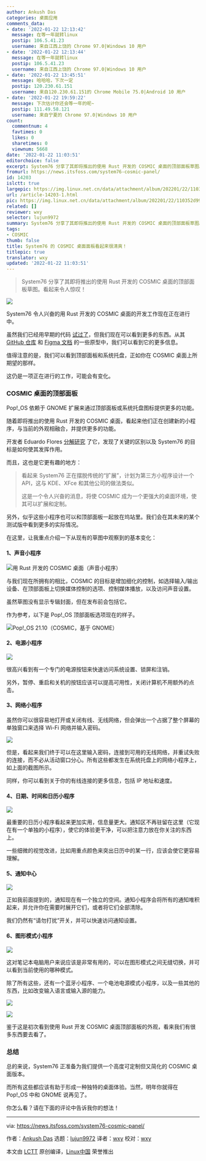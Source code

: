 ```yaml
---
author: Ankush Das
categories: 桌面应用
comments_data:
- date: '2022-01-22 12:13:42'
  message: 在等一年就转linux
  postip: 106.5.41.23
  username: 来自江西上饶的 Chrome 97.0|Windows 10 用户
- date: '2022-01-22 12:13:44'
  message: 在等一年就转linux
  postip: 106.5.41.23
  username: 来自江西上饶的 Chrome 97.0|Windows 10 用户
- date: '2022-01-22 13:45:51'
  message: 哈哈哈，下次一定
  postip: 120.230.61.151
  username: 来自120.230.61.151的 Chrome Mobile 75.0|Android 10 用户
- date: '2022-01-22 19:59:22'
  message: 下次估计你还会等一年的呢~
  postip: 111.49.58.121
  username: 来自宁夏的 Chrome 97.0|Windows 10 用户
count:
  commentnum: 4
  favtimes: 0
  likes: 0
  sharetimes: 0
  viewnum: 5668
date: '2022-01-22 11:03:51'
editorchoice: false
excerpt: System76 分享了其即将推出的使用 Rust 开发的 COSMIC 桌面的顶部面板草图。看起来令人惊叹！
fromurl: https://news.itsfoss.com/system76-cosmic-panel/
id: 14203
islctt: true
largepic: https://img.linux.net.cn/data/attachment/album/202201/22/110352d999989f8099hkef.png
url: /article-14203-1.html
pic: https://img.linux.net.cn/data/attachment/album/202201/22/110352d999989f8099hkef.png.thumb.jpg
related: []
reviewer: wxy
selector: lujun9972
summary: System76 分享了其即将推出的使用 Rust 开发的 COSMIC 桌面的顶部面板草图。看起来令人惊叹！
tags:
- COSMIC
thumb: false
title: System76 的 COSMIC 桌面面板看起来很清爽！
titlepic: true
translator: wxy
updated: '2022-01-22 11:03:51'
---
```



> 
> System76 分享了其即将推出的使用 Rust 开发的 COSMIC 桌面的顶部面板草图。看起来令人惊叹！
> 
> 
> 


![](/data/attachment/album/202201/22/110352d999989f8099hkef.png)


System76 令人兴奋的用 Rust 开发的 COSMIC 桌面的开发工作现在正在进行中。


虽然我们已经用早期的代码 [试过了](https://news.itsfoss.com/system76-rust-cosmic-desktop/)，但我们现在可以看到更多的东西。从其 [GitHub 仓库](https://github.com/pop-os/cosmic-panel/issues) 和 [Figma 文档](https://www.figma.com/proto/ZeGTqzAM7dVZgjEW3uhxcd/Top-panel?node-id=559%3A11100&scaling=scale-down&page-id=559%3A11099&starting-point-node-id=559%3A11100&show-proto-sidebar=1) 的一些原型中，我们可以看到它的更多信息。


值得注意的是，我们可以看到顶部面板和系统托盘，正如你在 COSMIC 桌面上所期望的那样。


这仍是一项正在进行的工作，可能会有变化。


### COSMIC 桌面的顶部面板


Pop!\_OS 依赖于 GNOME 扩展来通过顶部面板或系统托盘图标提供更多的功能。


随着即将推出的使用 Rust 开发的 COSMIC 桌面，看起来他们正在创建新的小程序，与当前的外观相融合，并提供更多的功能。


开发者 Eduardo Flores [分解研究](https://blog.edfloreshz.dev/articles/linux/system76/cosmic-panel/) 了它，发现了关键的区别以及 System76 的目标是如何使其发挥作用。


而且，这也是它更有趣的地方：



> 
> 看起来 System76 正在摆脱传统的“扩展”，计划为第三方小程序设计一个 API，这与 KDE、XFce 和其他公司的做法类似。
> 
> 
> 这是一个令人兴奋的消息，将使 COSMIC 成为一个更强大的桌面环境，使其可以扩展和定制。
> 
> 
> 


另外，似乎这些小程序也可以和顶部面板一起放在坞站里。我们会在其未来的某个测试版中看到更多的实际情况。


在这里，让我重点介绍一下从现有的草图中观察到的基本变化：


#### 1、声音小程序


![用 Rust 开发的 COSMIC 桌面（声音小程序）](/data/attachment/album/202201/22/110353du95o1pygtp1dyb5.png)


与我们现在所拥有的相比，COSMIC 的目标是增加细化的控制，如选择输入/输出设备、在顶部面板上切换媒体控制的选项、控制媒体播放，以及访问声音设置。


虽然草图没有显示专辑封面，但在发布前会包括它。


作为参考，以下是 Pop!\_OS 顶部面板选项现在的样子。


![Pop!_OS 21.10（COSMIC，基于 GNOME）](/data/attachment/album/202201/22/110354fn5xlv3lrkprhvkl.png)


#### 2、电源小程序


![](/data/attachment/album/202201/22/110355h4jbrsrrj74o7lxz.png)


很高兴看到有一个专门的电源按钮来快速访问系统设置、锁屏和注销。


另外，暂停、重启和关机的按钮应该可以提高可用性，关闭计算机不用额外的点击。


#### 3、网络小程序


虽然你可以很容易地打开或关闭有线、无线网络，但会弹出一个占据了整个屏幕的单独窗口来选择 Wi-Fi 网络并输入密码。


![](/data/attachment/album/202201/22/110356g0xzt7pptsjsqi4t.png)


但是，看起来我们终于可以在这里输入密码，连接到可用的无线网络，并重试失败的连接，而不必从活动窗口分心。所有这些都发生在系统托盘上的网络小程序上，如上面的截图所示。


同样，你可以看到关于你的有线连接的更多信息，包括 IP 地址和速度。


#### 4、日期、时间和日历小程序


![](/data/attachment/album/202201/22/110357em799dmznbfu545b.png)


最重要的日历小程序看起来更加实用，信息量更大。通知区不再驻留在这里（它现在有一个单独的小程序），使它的体验更干净，可以把注意力放在你关注的东西上。


一些细微的视觉改进，比如用重点颜色来突出日历中的某一行，应该会使它更容易理解。


#### 5、通知中心


![](/data/attachment/album/202201/22/110358p9axm6akms9ppjmm.png)


正如我前面提到的，通知现在有一个独立的空间。通知小程序会将所有的通知堆积起来，并允许你在需要时展开它们，或者将它们全部清除。


我们仍然有“请勿打扰”开关，并可以快速访问通知设置。


#### 6、图形模式小程序


![](/data/attachment/album/202201/22/110359hvimpmvz6v76v5lv.png)


这对笔记本电脑用户来说应该是非常有用的，可以在图形模式之间无缝切换，并可以看到当前使用的哪种模式。


除了所有这些，还有一个蓝牙小程序、一个电池电源模式小程序，以及一些其他的东西，比如改变输入语言或输入源的能力。


![](/data/attachment/album/202201/22/110359hdad7hsl4ghsqogq.png)


![](/data/attachment/album/202201/22/110400n3r9si8oiirzo9sc.png)


鉴于这是初次看到使用 Rust 开发 COSMIC 桌面顶部面板的外观，看来我们有很多东西要去看了。


### 总结


总的来说，System76 正准备为我们提供一个高度可定制但又简化的 COSMIC 桌面版本。


而所有这些都应该有助于形成一种独特的桌面体验。当然，明年你就得在 Pop!\_OS 中和 GNOME 说再见了。


你怎么看？请在下面的评论中告诉我你的想法！




---


via: <https://news.itsfoss.com/system76-cosmic-panel/>


作者：[Ankush Das](https://news.itsfoss.com/author/ankush/) 选题：[lujun9972](https://github.com/lujun9972) 译者：[wxy](https://github.com/wxy) 校对：[wxy](https://github.com/wxy)


本文由 [LCTT](https://github.com/LCTT/TranslateProject) 原创编译，[Linux中国](https://linux.cn/) 荣誉推出